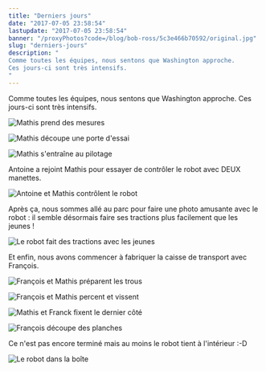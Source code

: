 ```yaml
---
title: "Derniers jours"
date: "2017-07-05 23:58:54"
lastupdate: "2017-07-05 23:58:54"
banner: "/proxyPhotos?code=/blog/bob-ross/5c3e466b70592/original.jpg"
slug: "derniers-jours"
description: " 
Comme toutes les équipes, nous sentons que Washington approche.
Ces jours-ci sont très intensifs.
"
---
```

Comme toutes les équipes, nous sentons que Washington approche.
Ces jours-ci sont très intensifs.

![Mathis prend des mesures](/proxyPhotos?code=/blog/bob-ross/5c3e466bcc635/50.jpg "Mathis prend des mesures")

![Mathis découpe une porte d'essai](/proxyPhotos?code=/blog/bob-ross/5c3e466c48bda/50.jpg "Mathis découpe une porte d'essai")

![Mathis s'entraîne au pilotage](/proxyPhotos?code=/blog/bob-ross/5c3e466ca9376/50.jpg "Mathis s'entraîne au pilotage")

Antoine a rejoint Mathis pour essayer de contrôler le robot avec DEUX manettes.

![Antoine et Mathis contrôlent le robot](/proxyPhotos?code=/blog/bob-ross/5c3e466b70592/50.jpg "Antoine et Mathis contrôlent le robot")

Après ça, nous sommes allé au parc pour faire une photo amusante avec le robot : il semble désormais faire ses tractions plus facilement que les jeunes !

![Le robot fait des tractions avec les jeunes](/proxyPhotos?code=/blog/bob-ross/5c3e466d7d455/50.jpg "Le robot fait des tractions avec les jeunes")

Et enfin, nous avons commencer à fabriquer la caisse de transport avec François.

![François et Mathis préparent les trous](/proxyPhotos?code=/blog/bob-ross/5c3e466de6d60/50.jpg "François et Mathis préparent les trous")

![François et Mathis percent et vissent](/proxyPhotos?code=/blog/bob-ross/5c3e466e8f035/50.jpg "François et Mathis percent et vissent")

![Mathis et Franck fixent le dernier côté](/proxyPhotos?code=/blog/bob-ross/5c3e466eef725/50.jpg "Mathis et Franck fixent le dernier côté")

![François découpe des planches](/proxyPhotos?code=/blog/bob-ross/5c3e466f8cd6d/50.jpg "François découpe des planches")

Ce n'est pas encore terminé mais au moins le robot tient à l'intérieur :-D

![Le robot dans la boîte](/proxyPhotos?code=/blog/bob-ross/5c3e466fe659b/50.jpg "Le robot dans la boîte")






    